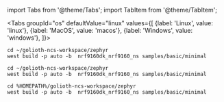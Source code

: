 import Tabs from '@theme/Tabs';
import TabItem from '@theme/TabItem';

<Tabs
groupId="os"
defaultValue="linux"
values={[
{label: 'Linux', value: 'linux'},
{label: 'MacOS', value: 'macos'},
{label: 'Windows', value: 'windows'},
]}>
<TabItem value="linux">

```console
cd ~/golioth-ncs-workspace/zephyr
west build -p auto -b  nrf9160dk_nrf9160_ns samples/basic/minimal
```

</TabItem>
<TabItem value="macos">

```console
cd ~/golioth-ncs-workspace/zephyr
west build -p auto -b  nrf9160dk_nrf9160_ns samples/basic/minimal
```

</TabItem>
<TabItem value="windows">

```console
cd %HOMEPATH%/golioth-ncs-workspace/zephyr
west build -p auto -b  nrf9160dk_nrf9160_ns samples/basic/minimal
```

</TabItem>
</Tabs>
